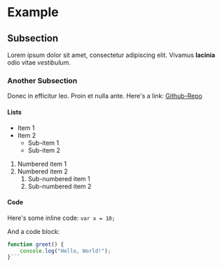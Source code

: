 # Example

## Subsection

Lorem ipsum dolor sit amet, consectetur adipiscing elit. Vivamus **lacinia** odio vitae *vestibulum*. 

### Another Subsection

Donec in efficitur leo. Proin et nulla ante. Here's a link: [Github-Repo](https://github.com/royalsaltmerchant/markaml)

#### Lists

- Item 1
- Item 2
  - Sub-item 1
  - Sub-item 2

1. Numbered item 1
2. Numbered item 2
   1. Sub-numbered item 1
   2. Sub-numbered item 2

#### Code

Here's some inline code: `var x = 10;`

And a code block:

```javascript
function greet() {
    console.log("Hello, World!");
}```
